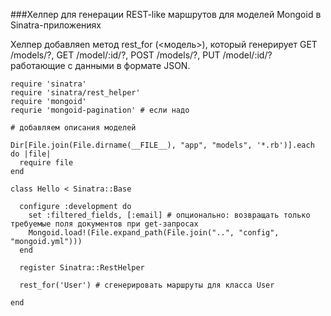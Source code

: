 ###Хелпер для генерации REST-like маршрутов для моделей Mongoid в Sinatra-приложениях

Хелпер добавляеn метод rest_for (<модель>), который генерирует GET /models/?, GET /model/:id/?, POST /models/?, PUT /model/:id/? работающие с данными в формате JSON.
    
    require 'sinatra'
    require 'sinatra/rest_helper'
    require 'mongoid'
    requrie 'mongoid-pagination' # если надо
    
    # добавляем описания моделей

    Dir[File.join(File.dirname(__FILE__), "app", "models", '*.rb')].each do |file|
      require file
    end
    
    class Hello < Sinatra::Base
    
      configure :development do
        set :filtered_fields, [:email] # опционально: возвращать только требуемые поля документов при get-запросах
        Mongoid.load!(File.expand_path(File.join("..", "config", "mongoid.yml")))
      end
    
      register Sinatra::RestHelper
    
      rest_for('User') # сгенерировать маршруты для класса User
    
    end

